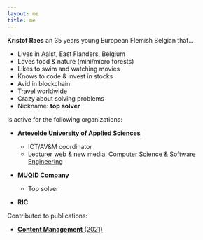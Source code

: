 ```yaml
---
layout: me
title: me
---
```


**Kristof Raes** an 35 years young European Flemish Belgian that...

 - Lives in Aalst, East Flanders, Belgium
 - Loves food & nature (mini/micro forests)
 - Likes to swim and watching movies
 - Knows to code & invest in stocks
 - Avid in blockchain
 - Travel worldwide
 - Crazy about solving problems
 - Nickname: **top solver**

Is active for the following organizations:

 - [**Artevelde University of Applied Sciences**](http://www.artevelde-uas.be) 
   
   - ICT/AV&M coordinator
   - Lecturer web & new media: [Computer Science & Software Engineering](http://bamaflexweb.arteveldehs.be/BMFUIDetailxOLOD.aspx?a=158623&b=1&c=1)

 - [**MUQID Company**](http://company.muqid.com)
   
   - Top solver

 - **RIC**

Contributed to publications:

 - [**Content Management** (2021)](http://politeia.be/nl/publicaties/278860-content+management+2021+print)
